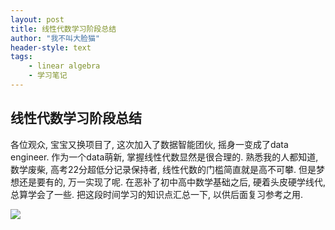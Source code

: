 ```yaml
---
layout: post
title: 线性代数学习阶段总结
author: "我不叫大脸猫"
header-style: text
tags:
    - linear algebra
    - 学习笔记
---
```



##  线性代数学习阶段总结

各位观众, 宝宝又换项目了, 这次加入了数据智能团伙, 摇身一变成了data engineer. 作为一个data萌新, 掌握线性代数显然是很合理的. 熟悉我的人都知道, 数学废柴, 高考22分超低分记录保持者, 线性代数的门槛简直就是高不可攀. 但是梦想还是要有的, 万一实现了呢. 在恶补了初中高中数学基础之后, 硬着头皮硬学线代, 总算学会了一些. 把这段时间学习的知识点汇总一下, 以供后面复习参考之用.

![](/img/202101/linear-algebra.png)